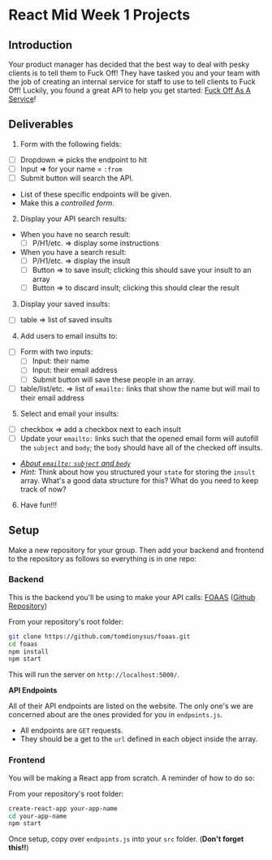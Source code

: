 React Mid Week 1 Projects
=========================

## Introduction

Your product manager has decided that the best way to deal with pesky clients is to tell them to Fuck Off! They have tasked you and your team with the job of creating an internal service for staff to use to tell clients to Fuck Off! Luckily, you found a great API to help you get started: [Fuck Off As A Service](https://www.foaas.com/)!

## Deliverables

1. Form with the following fields:
  - [ ] Dropdown => picks the endpoint to hit
  - [ ] Input => for your name = `:from`
  - [ ] Submit button will search the API.
  - List of these specific endpoints will be given.
  - Make this a _controlled form_.
2. Display your API search results:
  - When you have no search result:
    - [ ] P/H1/etc. => display some instructions
  - When you have a search result:
    - [ ] P/H1/etc. => display the insult
    - [ ] Button => to save insult; clicking this should save your insult to an array
    - [ ] Button => to discard insult; clicking this should clear the result
3. Display your saved insults:
  - [ ] table => list of saved insults
4. Add users to email insults to:
  - [ ] Form with two inputs:
    - [ ] Input: their name
    - [ ] Input: their email address
    - [ ] Submit button will save these people in an array.
  - [ ] table/list/etc. => list of `emailto:` links that show the name but will mail to their email address
5. Select and email your insults:  
  - [ ] checkbox => add a checkbox next to each insult
  - [ ] Update your `emailto:` links such that the opened email form will autofill the `subject` and `body`; the `body` should have all of the checked off insults.
  - [_About `emailto:` `subject` and `body`_](https://stackoverflow.com/questions/4782068/can-i-set-subject-content-of-email-using-mailto#)
  - _Hint:_ Think about how you structured your `state` for storing the `insult` array. What's a good data structure for this? What do you need to keep track of now?
6. Have fun!!!

## Setup

Make a new repository for your group. Then add your backend and frontend to the repository as follows so everything is in one repo:

### Backend

This is the backend you'll be using to make your API calls: [FOAAS](https://www.foaas.com/) ([Github Repository](https://github.com/tomdionysus/foaas))

From your repository's root folder:

```sh
git clone https://github.com/tomdionysus/foaas.git
cd foaas
npm install
npm start
```

This will run the server on `http://localhost:5000/`.

**API Endpoints**

All of their API endpoints are listed on the website. The only one's we are concerned about are the ones provided for you in `endpoints.js`.
- All endpoints are `GET` requests.
- They should be a get to the `url` defined in each object inside the array.

### Frontend

You will be making a React app from scratch. A reminder of how to do so:

From your repository's root folder:

```sh
create-react-app your-app-name
cd your-app-name
npm start
```

Once setup, copy over `endpoints.js` into your `src` folder. (**Don't forget this!!**)
